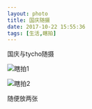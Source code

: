 ```yaml
---
layout: photo
title: 国庆随摄
date: 2017-10-22 15:55:36
tags: [生活,瞎拍]
---
```


国庆与tycho随摄
<!-- more -->

![瞎拍1](https://image-1251679986.cos.ap-guangzhou.myqcloud.com/IMG_4188.jpg)
   
![瞎拍2](https://image-1251679986.cos.ap-guangzhou.myqcloud.com/IMG_4200.jpg)

随便放两张